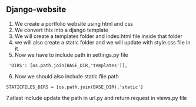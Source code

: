 ## Django-website

1. We create a portfolio website using html and css
2. We convert this into a django template
3. We will create a templates folder and index.html file inside that folder
4. we will also create a static folder and we will update with style.css file in it.
5. Now we have to include path in settings.py file
```
 'DIRS': [os.path.join(BASE_DIR,'templates')],
```
6. Now we should also include static file path
```
STATICFILES_DIRS = [os.path.join(BASE_DIR),'static']
```
7.atlast include update the path in url.py and return request in views.py file
